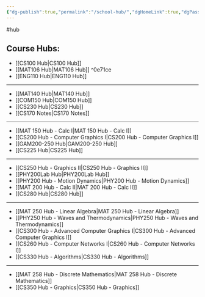 ```yaml
---
{"dg-publish":true,"permalink":"/school-hub/","dgHomeLink":true,"dgPassFrontmatter":false,"dgShowLocalGraph":true}
---
```


#hub
## Course Hubs:
- [[CS100 Hub|CS100 Hub]]
- [[MAT106 Hub|MAT106 Hub]] ^0e71ce
- [[ENG110 Hub|ENG110 Hub]]

___
- [[MAT140 Hub|MAT140 Hub]]
- [[COM150 Hub|COM150 Hub]]
- [[CS230 Hub|CS230 Hub]]
- [[CS170 Notes|CS170 Notes]]

___
* [[MAT 150 Hub - Calc I|MAT 150 Hub - Calc I]]
* [[CS200 Hub - Computer Graphics I|CS200 Hub - Computer Graphics I]]
* [[GAM200-250 Hub|GAM200-250 Hub]]
* [[CS225 Hub|CS225 Hub]]

---
- [[CS250 Hub - Graphics II|CS250 Hub - Graphics II]]
- [[PHY200Lab Hub|PHY200Lab Hub]]
- [[PHY200 Hub - Motion Dynamics|PHY200 Hub - Motion Dynamics]]
- [[MAT 200 Hub - Calc II|MAT 200 Hub - Calc II]]
- [[CS280 Hub|CS280 Hub]]

---
- [[MAT 250 Hub - Linear Algebra|MAT 250 Hub - Linear Algebra]]
- [[PHY250 Hub - Waves and Thermodynamics|PHY250 Hub - Waves and Thermodynamics]]
- [[CS300 Hub - Advanced Computer Graphics I|CS300 Hub - Advanced Computer Graphics I]]
- [[CS260 Hub - Computer Networks I|CS260 Hub - Computer Networks I]]
- [[CS330 Hub - Algorithms|CS330 Hub - Algorithms]]

---
- [[MAT 258 Hub - Discrete Mathematics|MAT 258 Hub - Discrete Mathematics]]
- [[CS350 Hub - Graphics|CS350 Hub - Graphics]]
